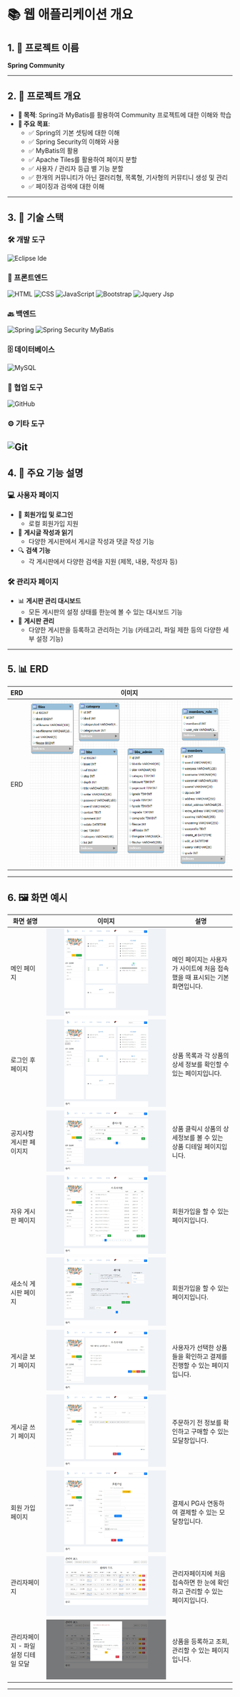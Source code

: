 # 📚 웹 애플리케이션 개요

## 1. 🚀 프로젝트 이름

**Spring Community**  

---

## 2. 📖 프로젝트 개요

- **📌 목적**: Spring과 MyBatis를 활용하여 Community 프로젝트에 대한 이해와 학습
- **🎯 주요 목표**:
  - ✅ Spring의 기본 셋팅에 대한 이해
  - ✅ Spring Security의 이해와 사용
  - ✅ MyBatis의 활용
  - ✅ Apache Tiles를 활용하여 페이지 분할
  - ✅ 사용자 / 관리자 등급 별 기능 분할
  - ✅ 한개의 커뮤니티가 아닌 갤러리형, 목록형, 기사형의 커뮤티니 생성 및 관리
  - ✅ 페이징과 검색에 대한 이해

---

## 3. 🔧 기술 스택

### 🛠️ 개발 도구

![Eclipse Ide](https://img.shields.io/badge/eclipseide-2C2255?logo=eclipseide&logoColor=white)

### 🎨 프론트엔드

![HTML](https://img.shields.io/badge/HTML-E34F26?logo=html5&logoColor=white) ![CSS](https://img.shields.io/badge/CSS-1572B6?logo=css3&logoColor=white) ![JavaScript](https://img.shields.io/badge/JavaScript-F7DF1E?logo=javascript&logoColor=black) ![Bootstrap](https://img.shields.io/badge/Bootstrap-7952B3?logo=bootstrap&logoColor=white) ![Jquery](https://img.shields.io/badge/jQuery-0769AD?style=flat-square&logo=jQuery&logoColor=white) Jsp

### 🔙 백엔드

![Spring](https://img.shields.io/badge/Spring-6DB33F?logo=spring&logoColor=white) ![Spring Security](https://img.shields.io/badge/Spring%20Security-6DB33F?logo=springsecurity&logoColor=white) MyBatis

### 🗄️ 데이터베이스

![MySQL](https://img.shields.io/badge/MySQL-4479A1?logo=mysql&logoColor=white)

### 🤝 협업 도구

![GitHub](https://img.shields.io/badge/GitHub-181717?logo=github&logoColor=white)

### ⚙️ 기타 도구

![Git](https://img.shields.io/badge/Git-F05032?logo=git&logoColor=white)
---

## 4. 📜 주요 기능 설명

### 💻 사용자 페이지

- 🔑 **회원가입 및 로그인**
  - 로컬 회원가입 지원
- 📜 **게시글 작성과 읽기**
  - 다양한 게시판에서 게시글 작성과 댓글 작성 기능
- 🔍 **검색 기능**
  - 각 게시판에서 다양한 검색을 지원 (제목, 내용, 작성자 등)

### 🛠 관리자 페이지

- 📊 **게시판 관리 대시보드**
  - 모든 게시판의 설정 상태를 한눈에 볼 수 있는 대시보드 기능
- 📝 **게시판 관리**
  - 다양한 게시판을 등록하고 관리하는 기능 (카테고리, 파일 제한 등의 다양한 세부 설정 기능)

---

## 5. 📊 ERD

| ERD | 이미지                            |
| --- | --------------------------------- |
| ERD | ![ERD](./readme_image/erd.png) |

---

## 6. 🖼️ 화면 예시

| 화면 설명                         | 이미지                                                                  | 설명                                                                        |
| --------------------------------- | ----------------------------------------------------------------------- | --------------------------------------------------------------------------- |
| 메인 페이지                       | ![메인 페이지](./readme_image/00main.JPG)                              | 메인 페이지는 사용자가 사이트에 처음 접속했을 때 표시되는 기본 화면입니다.  |
| 로그인 후 페이지                  | ![로그인 후 페이지](./readme_image/06login.JPG)                  | 상품 목록과 각 상품의 상세 정보를 확인할 수 있는 페이지입니다.              |
| 공지사항 게시판 페이지지                | ![공지사항 게시판 페이지](./readme_image/03list.JPG)                 | 상품 클릭시 상품의 상세정보를 볼 수 있는 상품 디테일 페이지입니다.          |
| 자유 게시판 페이지                  | ![자유 게시판 페이지](./readme_image/04list2.JPG)                      | 회원가입을 할 수 있는 페이지입니다.                                         |
| 새소식 게시판 페이지                  | ![새소식 게시판 페이지](./readme_image/05list3.JPG)                      | 회원가입을 할 수 있는 페이지입니다.                                         |
| 게시글 보기 페이지                   | ![게시글 보기 페이지](./readme_image/01view.JPG)                          | 사용자가 선택한 상품들을 확인하고 결제를 진행할 수 있는 페이지입니다.       |
| 게시글 쓰기 페이지                  | ![게시글 쓰기 페이지](./readme_image/02write.JPG)                          | 주문하기 전 정보를 확인하고 구매할 수 있는 모달창입니다.                    |
| 회원 가입 페이지                       | ![회원 가입](./readme_image/register.JPG)                            | 결제시 PG사 연동하여 결제할 수 있는 모달창입니다.                           |
| 관리자페이지           | ![관리자페이지 - 대시보드](./readme_image/07admin.JPG)        | 관리자페이지에 처음 접속하면 한 눈에 확인하고 관리할 수 있는 페이지입니다.  |
| 관리자페이지 - 파일 설정 디테일 모달     | ![관리자페이지 - 파일 설정 디테일 모달](./readme_image/08adminDetail.JPG)    | 상품을 등록하고 조회, 관리할 수 있는 페이지입니다.                          |

---
